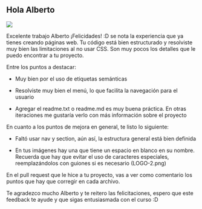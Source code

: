 ## Hola Alberto
![](https://http2.mlstatic.com/D_NQ_NP_2X_937616-MLM52691732664_122022-F.webp)

Excelente trabajo Alberto ¡Felicidades! :D se nota la experiencia que ya tienes creando páginas web. Tu código está bien estructurado y resolviste muy bien las limitaciones al no usar CSS. Son muy pocos los detalles que le puedo encontrar a tu proyecto.

Entre los puntos a destacar:

- Muy bien por el uso de etiquetas semánticas

- Resolviste muy bien el menú, lo que facilita la navegación para el usuario

- Agregar el readme.txt o readme.md es muy buena práctica. En otras iteraciones me gustaría verlo con más información sobre el proyecto

En cuanto a los puntos de mejora en general, te listo lo siguiente:

- Faltó usar nav y section, aún así, la estructura general está bien definida

- En tus imágenes hay una que tiene un espacio en blanco en su nombre. Recuerda que hay que evitar el uso de caracteres especiales, reemplazándolos con guiones si es necesario (LOGO-2.png)

En el pull request que le hice a tu proyecto, vas a ver como comentario los puntos que hay que corregir en cada archivo.

Te agradezco mucho Alberto y te reitero las felicitaciones, espero que este feedback te ayude y que sigas entusiasmada con el curso :D
